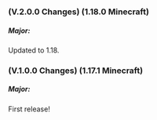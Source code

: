 ### **(V.2.0.0 Changes) (1.18.0 Minecraft)**

##### Major:
Updated to 1.18.


### **(V.1.0.0 Changes) (1.17.1 Minecraft)**

##### Major:
First release!